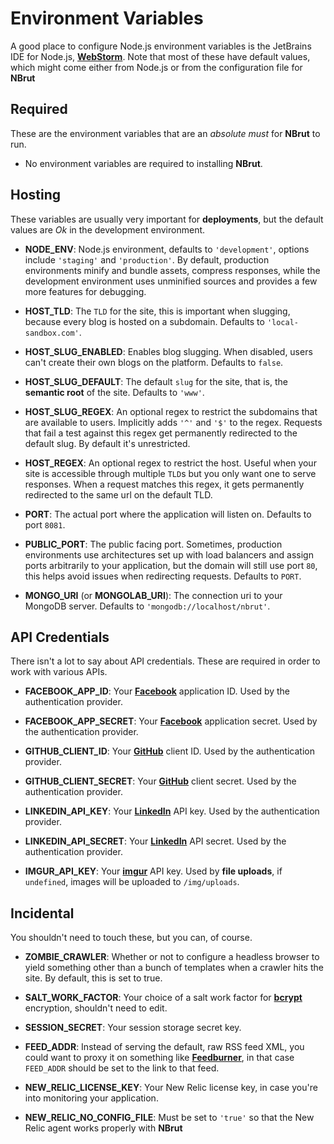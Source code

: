 Environment Variables
=====================

A good place to configure Node.js environment variables is the JetBrains IDE for Node.js, [**WebStorm**](http://www.jetbrains.com/webstorm/). Note that most of these have default values, which might come either from Node.js or from the configuration file for **NBrut**

Required
--------

These are the environment variables that are an _absolute must_ for **NBrut** to run.

- No environment variables are required to installing **NBrut**.



Hosting
-------

These variables are usually very important for **deployments**, but the default values are _Ok_ in the development environment.

- **NODE_ENV**: Node.js environment, defaults to `'development'`, options include `'staging'` and `'production'`. By default, production environments minify and bundle assets, compress responses, while the development environment uses unminified sources and provides a few more features for debugging.
- **HOST_TLD**: The `TLD` for the site, this is important when slugging, because every blog is hosted on a subdomain. Defaults to `'local-sandbox.com'`.
- **HOST_SLUG_ENABLED**: Enables blog slugging. When disabled, users can't create their own blogs on the platform. Defaults to `false`.
- **HOST_SLUG_DEFAULT**: The default `slug` for the site, that is, the **semantic root** of the site. Defaults to `'www'`.
- **HOST_SLUG_REGEX**: An optional regex to restrict the subdomains that are available to users. Implicitly adds `'^'` and `'$'` to the regex. Requests that fail a test against this regex get permanently redirected to the default slug. By default it's unrestricted.
- **HOST_REGEX**: An optional regex to restrict the host. Useful when your site is accessible through multiple `TLD`s but you only want one to serve responses. When a request matches this regex, it gets permanently redirected to the same url on the default TLD.
- **PORT**: The actual port where the application will listen on. Defaults to port `8081`.
- **PUBLIC_PORT**: The public facing port. Sometimes, production environments use architectures set up with load balancers and assign ports arbitrarily to your application, but the domain will still use port `80`, this helps avoid issues when redirecting requests. Defaults to `PORT`.

- **MONGO_URI** (or **MONGOLAB_URI**): The connection uri to your MongoDB server. Defaults to `'mongodb://localhost/nbrut'`.



API Credentials
---------------

There isn't a lot to say about API credentials. These are required in order to work with various APIs.

- **FACEBOOK_APP_ID**: Your [**Facebook**](https://developers.facebook.com/apps) application ID. Used by the authentication provider.
- **FACEBOOK_APP_SECRET**: Your [**Facebook**](https://developers.facebook.com/apps) application secret. Used by the authentication provider.

- **GITHUB_CLIENT_ID**: Your [**GitHub**](https://github.com/settings/applications) client ID. Used by the authentication provider.
- **GITHUB_CLIENT_SECRET**: Your [**GitHub**](https://github.com/settings/applications) client secret. Used by the authentication provider.

- **LINKEDIN_API_KEY**: Your [**LinkedIn**](https://www.linkedin.com/secure/developer) API key. Used by the authentication provider.
- **LINKEDIN_API_SECRET**: Your [**LinkedIn**](https://www.linkedin.com/secure/developer) API secret. Used by the authentication provider.

- **IMGUR_API_KEY**: Your [**imgur**](https://imgur.com/register/api_anon) API key. Used by **file uploads**, if `undefined`, images will be uploaded to `/img/uploads`.



Incidental
----------

You shouldn't need to touch these, but you can, of course.

- **ZOMBIE_CRAWLER**: Whether or not to configure a headless browser to yield something other than a bunch of templates when a crawler hits the site. By default, this is set to true.

- **SALT_WORK_FACTOR**: Your choice of a salt work factor for [**bcrypt**](https://github.com/ncb000gt/node.bcrypt.js) encryption, shouldn't need to edit.

- **SESSION_SECRET**: Your session storage secret key.

- **FEED_ADDR**: Instead of serving the default, raw RSS feed XML, you could want to proxy it on something like [**Feedburner**](http://feedburner.com/), in that case `FEED_ADDR` should be set to the link to that feed.

- **NEW_RELIC_LICENSE_KEY**: Your New Relic license key, in case you're into monitoring your application.
- **NEW_RELIC_NO_CONFIG_FILE**: Must be set to `'true'` so that the New Relic agent works properly with **NBrut**
